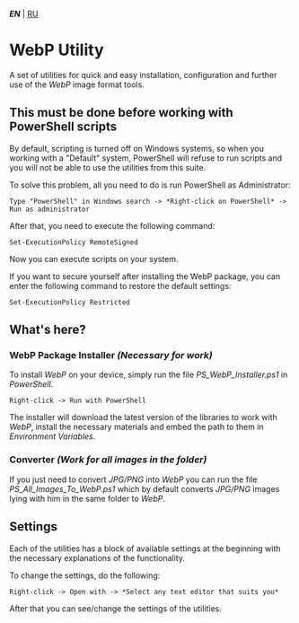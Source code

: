 ***EN*** | [RU](README.ru.md)

# WebP Utility

A set of utilities for quick and easy installation, configuration and further use of the *WebP* image format tools.

## This must be done before working with PowerShell scripts

By default, scripting is turned off on Windows systems, so when you working with a "Default" system, PowerShell will refuse to run scripts and you will not be able to use the utilities from this suite.

To solve this problem, all you need to do is run PowerShell as Administrator:

`Type "PowerShell" in Windows search -> *Right-click on PowerShell* -> Run as administrator`

After that, you need to execute the following command:

`Set-ExecutionPolicy RemoteSigned`

Now you can execute scripts on your system.

If you want to secure yourself after installing the WebP package, you can enter the following command to restore the default settings:

`Set-ExecutionPolicy Restricted`

## What's here?

### **WebP Package Installer** *(Necessary for work)*

To install *WebP* on your device, simply run the file *PS_WebP_Installer.ps1* in *PowerShell*.

`Right-click -> Run with PowerShell`

The installer will download the latest version of the libraries to work with *WebP*, install the necessary materials and embed the path to them in *Environment Variables*.

### **Converter** *(Work for all images in the folder)*

If you just need to convert *JPG/PNG* into *WebP* you can run the file *PS_All_Images_To_WebP.ps1* which by default converts *JPG/PNG* images lying with him in the same folder to *WebP*.

## Settings

Each of the utilities has a block of available settings at the beginning with the necessary explanations of the functionality. 

To change the settings, do the following:

`Right-click -> Open with -> *Select any text editor that suits you*`

After that you can see/change the settings of the utilities.